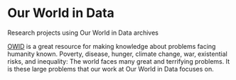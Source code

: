 # Our World in Data
 Research projects using Our World in Data archives

 [OWID](https://ourworldindata.org/about) is a great resource for making knowledge about problems facing humanity known. Poverty, disease, hunger, climate change, war, existential risks, and inequality: The world faces many great and terrifying problems. It is these large problems that our work at Our World in Data focuses on.
